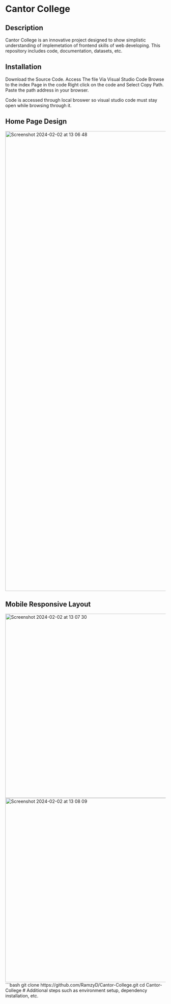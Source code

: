 # Cantor College

## Description
Cantor College is an innovative project designed to show simplistic understanding of implemetation of frontend skills of web developing. This repository includes code, documentation, datasets, etc.


## Installation
Download the Source Code.
Access The file Via Visual Studio Code
Browse to the index Page in the code
Right click on the code and Select Copy Path.
Paste the path address in your browser.

Code is accessed through local broswer so visual studio code must stay open while browsing through it.

## Home Page Design
<img width="1440" alt="Screenshot 2024-02-02 at 13 06 48" src="https://github.com/RamzyD/Cantor-College/assets/93335425/50fa9bc2-1a4d-4a59-b30b-f100c13af667">

## Mobile Responsive Layout
<img width="577" alt="Screenshot 2024-02-02 at 13 07 30" src="https://github.com/RamzyD/Cantor-College/assets/93335425/1d3d3093-3509-4d24-ab94-4261498bd77e">
<img width="577" alt="Screenshot 2024-02-02 at 13 08 09" src="https://github.com/RamzyD/Cantor-College/assets/93335425/db719082-c6ba-4f35-9f8c-0edcd158b15b">
```bash
git clone https://github.com/RamzyD/Cantor-College.git
cd Cantor-College
# Additional steps such as environment setup, dependency installation, etc.



